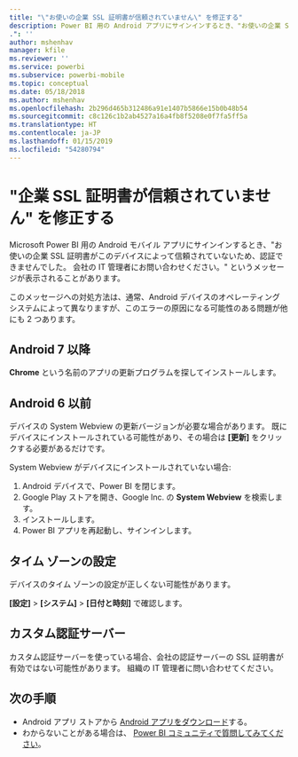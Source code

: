 ```yaml
---
title: "\"お使いの企業 SSL 証明書が信頼されていません\" を修正する"
description: Power BI 用の Android アプリにサインインするとき、"お使いの企業 SSL 証明書が信頼されていないため、認証できませんでした" というメッセージが表示されることがあります
.": ''
author: mshenhav
manager: kfile
ms.reviewer: ''
ms.service: powerbi
ms.subservice: powerbi-mobile
ms.topic: conceptual
ms.date: 05/18/2018
ms.author: mshenhav
ms.openlocfilehash: 2b296d465b312486a91e1407b5866e15b0b48b54
ms.sourcegitcommit: c8c126c1b2ab4527a16a4fb8f5208e0f7fa5ff5a
ms.translationtype: HT
ms.contentlocale: ja-JP
ms.lasthandoff: 01/15/2019
ms.locfileid: "54280794"
---
```

# <a name="fixing-corporate-ssl-certificate-is-untrusted---power-bi"></a>"企業 SSL 証明書が信頼されていません" を修正する
Microsoft Power BI 用の Android モバイル アプリにサインインするとき、"お使いの企業 SSL 証明書がこのデバイスによって信頼されていないため、認証できませんでした。 会社の IT 管理者にお問い合わせください。" というメッセージが表示されることがあります。 

このメッセージへの対処方法は、通常、Android デバイスのオペレーティング システムによって異なりますが、このエラーの原因になる可能性のある問題が他にも 2 つあります。

## <a name="on-android-7-or-later"></a>Android 7 以降
**Chrome** という名前のアプリの更新プログラムを探してインストールします。

## <a name="on-android-6-and-earlier"></a>Android 6 以前
デバイスの System Webview の更新バージョンが必要な場合があります。 既にデバイスにインストールされている可能性があり、その場合は **[更新]** をクリックする必要があるだけです。

System Webview がデバイスにインストールされていない場合:

1. Android デバイスで、Power BI を閉じます。
2. Google Play ストアを開き、Google Inc. の **System Webview** を検索します。
3. インストールします。
4. Power BI アプリを再起動し、サインインします。

## <a name="time-zone-settings"></a>タイム ゾーンの設定
デバイスのタイム ゾーンの設定が正しくない可能性があります。 

**[設定]** > **[システム]** > **[日付と時刻]** で確認します。

## <a name="custom-authentication-server"></a>カスタム認証サーバー
カスタム認証サーバーを使っている場合、会社の認証サーバーの SSL 証明書が有効ではない可能性があります。 組織の IT 管理者に問い合わせてください。

## <a name="next-steps"></a>次の手順
* Android アプリ ストアから [Android アプリをダウンロード](http://go.microsoft.com/fwlink/?LinkID=544867)する。
* わからないことがある場合は、 [Power BI コミュニティで質問してみてください](http://community.powerbi.com/)。

